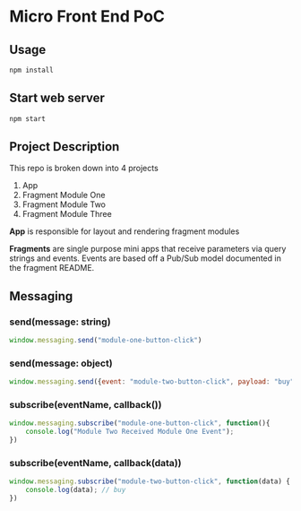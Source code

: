# Micro Front End PoC

## Usage

```sh
npm install
```

## Start web server
```sh
npm start
```

## Project Description

This repo is broken down into 4 projects
1. App
2. Fragment Module One
3. Fragment Module Two
4. Fragment Module Three

**App** is responsible for layout and rendering fragment modules

**Fragments** are single purpose mini apps that receive parameters via query strings and events. Events are based off a Pub/Sub model documented in the fragment README.

## Messaging

### send(message: string)
```js
window.messaging.send("module-one-button-click")
```

### send(message: object)
```js
window.messaging.send({event: "module-two-button-click", payload: "buy"})
```

### subscribe(eventName, callback())
```js
window.messaging.subscribe("module-one-button-click", function(){
    console.log("Module Two Received Module One Event");
})
```

### subscribe(eventName, callback(data))
```js
window.messaging.subscribe("module-two-button-click", function(data) {
    console.log(data); // buy
})
```
